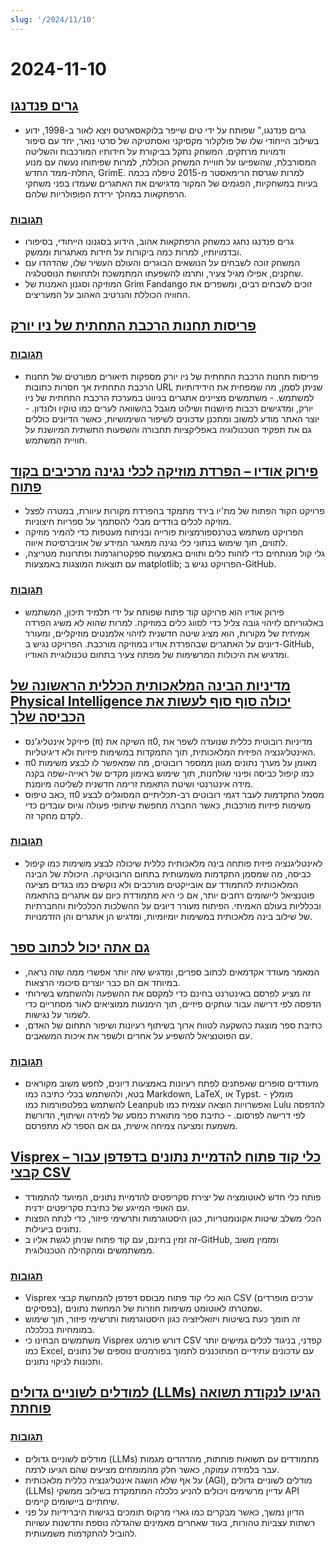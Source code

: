 ```yaml
---
slug: '/2024/11/10'
---
```


# 2024-11-10

## [גרים פנדנגו](https://www.filfre.net/2024/11/grim-fandango/)

- גרים פנדנגו," שפותח על ידי טים שייפר בלוקאסארטס ויצא לאור ב-1998, ידוע בשילוב הייחודי שלו של פולקלור מקסיקני ואסתטיקה של סרטי נואר, יחד עם סיפור ודמויות מרתקים. המשחק נתקל בביקורת על חידותיו המורכבות והשליטה המסורבלת, שהשפיעו על חוויית המשחק הכוללת, למרות שפיתוחו נעשה עם מנוע התלת-ממד החדש, GrimE. למרות שגרסת הרימאסטר מ-2015 טיפלה בכמה בעיות במשחקיות, הפגמים של המקור מדגישים את האתגרים שעמדו בפני משחקי הרפתקאות במהלך ירידת הפופולריות שלהם.

### [תגובות](https://news.ycombinator.com/item?id=42097261)

- גרים פנדנגו נחגג כמשחק הרפתקאות אהוב, הידוע בסגנונו הייחודי, בסיפורו ובדמויותיו, למרות כמה ביקורות על חידות מאתגרות וממשק.
- המשחק זוכה לשבחים על הנושאים הבוגרים והעולם העשיר שלו, שהדהדו עם שחקנים, אפילו מגיל צעיר, ותרמו להשפעתו המתמשכת ולתחושת הנוסטלגיה.
- המוזיקה וסגנון האמנות של Grim Fandango זוכים לשבחים רבים, ומשפרים את החוויה הכוללת והנרטיב האהוב על המעריצים.

## [פריסות תחנות הרכבת התחתית של ניו יורק](http://www.projectsubwaynyc.com/gallery)

### [תגובות](https://news.ycombinator.com/item?id=42096717)

- פריסות תחנות הרכבת התחתית של ניו יורק מספקות תיאורים מפורטים של תחנות הרכבת התחתית אך חסרות כתובות URL שניתן לסמן, מה שמפחית את הידידותיות למשתמש. - משתמשים מציינים אתגרים בניווט במערכת הרכבת התחתית של ניו יורק, ומדגישים רכבות מיושנות ושילוט מוגבל בהשוואה לערים כמו טוקיו ולונדון. - יוצר האתר מודע למשוב ומתכנן עדכונים לשיפור השימושיות, כאשר הדיונים כוללים גם את תפקיד הטכנולוגיה באפליקציות תחבורה והשפעות התשתית המיושנת על חוויית המשתמש.

## [פירוק אודיו – הפרדת מוזיקה לכלי נגינה מרכיבים בקוד פתוח](https://matthew-bird.com/blogs/Audio-Decomposition.html)

- פרויקט הקוד הפתוח של מת'יו בירד מתמקד בהפרדת מקורות עיוורת, במטרה לפצל מוזיקה לכלים בודדים מבלי להסתמך על ספריות חיצוניות.
- הפרויקט משתמש בטרנספורמציות פורייה ובניתוח מעטפות כדי להמיר מוזיקה לתווים, תוך שימוש בנתוני כלי נגינה ממאגר המידע של אוניברסיטת איווה.
- גלי קול מנותחים כדי לזהות כלים ותווים באמצעות ספקטרוגרמות ופתרונות מטריצה, עם תוצאות המוצגות באמצעות matplotlib; הפרויקט נגיש ב-GitHub.

### [תגובות](https://news.ycombinator.com/item?id=42098491)

- פירוק אודיו הוא פרויקט קוד פתוח שפותח על ידי תלמיד תיכון, המשתמש באלגוריתם לזיהוי גובה צליל כדי לסווג כלים במוזיקה. למרות שהוא לא משיג הפרדה אמיתית של מקורות, הוא מציג שיטה חדשנית לזיהוי אלמנטים מוזיקליים, ומעורר דיונים על האתגרים שבהפרדת אודיו במוזיקה מורכבת. הפרויקט נגיש ב-GitHub, ומדגיש את היכולות המרשימות של מפתח צעיר בתחום טכנולוגיית האודיו.

## [מדיניות הבינה המלאכותית הכללית הראשונה של Physical Intelligence יכולה סוף סוף לעשות את הכביסה שלך](https://www.physicalintelligence.company/blog/pi0)

- פיזיקל אינטליג'נס (π) השיקה את π0, מדיניות רובוטית כללית שנועדה לשפר את האינטליגנציה הפיזית המלאכותית, תוך התמקדות במשימות פיזיות ולא דיגיטליות.
- π0 מאומן על מערך נתונים מגוון ממספר רובוטים, מה שמאפשר לו לבצע משימות כמו קיפול כביסה ופינוי שולחנות, תוך שימוש באימון מקדים של ראייה-שפה בקנה מידה אינטרנטי ושיטת התאמת זרימה חדשנית לשליטה מיומנת.
- כאב טיפוס, π0 מסמל התקדמות לעבר דגמי רובוטים רב-תכליתיים המסוגלים לבצע משימות פיזיות מורכבות, כאשר החברה מחפשת שיתופי פעולה וגיוס עובדים כדי לקדם מחקר זה.

### [תגובות](https://news.ycombinator.com/item?id=42098236)

- לאינטליגנציה פיזית פותחה בינה מלאכותית כללית שיכולה לבצע משימות כמו קיפול כביסה, מה שמסמן התקדמות משמעותית בתחום הרובוטיקה. היכולת של הבינה המלאכותית להתמודד עם אובייקטים מורכבים ולא נוקשים כמו בגדים מציעה פוטנציאל ליישומים רחבים יותר, אם כי היא מתמודדת כיום עם אתגרים בהתאמה ובכלליות בעולם האמיתי. הפיתוח מעורר דיונים על ההשלכות הכלכליות והחברתיות של שילוב בינה מלאכותית במשימות יומיומיות, ומדגיש הן אתגרים והן הזדמנויות.

## [גם אתה יכול לכתוב ספר](https://parentheticallyspeaking.org/articles/write-a-book/)

- המאמר מעודד אקדמאים לכתוב ספרים, ומדגיש שזה יותר אפשרי ממה שזה נראה, במיוחד אם הם כבר יוצרים סיכומי הרצאות.
- זה מציע לפרסם באינטרנט בחינם כדי למקסם את ההשפעה ולהשתמש בשירותי הדפסה לפי דרישה עבור עותקים פיזיים, תוך הימנעות ממוציאים לאור מסחריים כדי לשמור על נגישות.
- כתיבת ספר מוצגת כהשקעה לטווח ארוך בשיתוף רעיונות ושיפור התחום של האדם, עם הפוטנציאל להשפיע על אחרים ולשפר את איכות המשאבים.

### [תגובות](https://news.ycombinator.com/item?id=42096915)

- מעודדים סופרים שאפתנים לפתח רעיונות באמצעות דיונים, לחפש משוב מקוראים בטא, ולהשתמש בכלי כתיבה כמו Markdown, LaTeX, או Typst. - מומלץ להשתמש בפלטפורמות כמו Leanpub ואפשרויות הוצאה עצמית כמו Lulu להדפסה לפי דרישה לפרסום. - כתיבת ספר מתוארת כמסע של למידה ושיתוף, הדורשת משמעת ומציעה צמיחה אישית, גם אם הספר לא מתפרסם.

## [Visprex – כלי קוד פתוח להדמיית נתונים בדפדפן עבור קבצי CSV](https://docs.visprex.com/)

- פותח כלי חדש לאוטומציה של יצירת סקריפטים להדמיית נתונים, המיועד להתמודד עם האופי המייגע של כתיבת סקריפטים ידנית.
- הכלי משלב שיטות אקונומטריות, כגון היסטוגרמות ותרשימי פיזור, כדי לנתח הפצות נתונים ביעילות.
- זה זמין בחינם, עם קוד פתוח שניתן לגשת אליו ב-GitHub, ומזמין משוב ממשתמשים ומהקהילה הטכנולוגית.

### [תגובות](https://news.ycombinator.com/item?id=42096837)

- Visprex הוא כלי קוד פתוח מבוסס דפדפן להמחשת קבצי CSV (ערכים מופרדים בפסיקים), שמטרתו לאוטומט משימות חוזרות של המחשת נתונים.
- זה תומך כעת בשיטות ויזואליזציה כגון היסטוגרמות ותרשימי פיזור, תוך שימוש במומחיות בכלכלה.
- משתמשים הבחינו כי Visprex דורש פורמט CSV קפדני, בניגוד לכלים גמישים יותר כמו Excel, עם עדכונים עתידיים המתוכננים לתמוך בפורמטים נוספים של נתונים ותכונות לניקוי נתונים.

## [למודלים לשוניים גדולים (LLMs) הגיעו לנקודת תשואה פוחתת](https://garymarcus.substack.com/p/confirmed-llms-have-indeed-reached)

### [תגובות](https://news.ycombinator.com/item?id=42097774)

- מודלים לשוניים גדולים (LLMs) מתמודדים עם תשואות פוחתות, מהדהדים מגמות עבר בלמידה עמוקה, כאשר חלק מהמומחים מציעים שהם הגיעו לרמה.
- על אף שלא הושגה אינטליגנציה כללית מלאכותית (AGI), מודלים לשוניים גדולים (LLMs) עדיין מרשימים ויכולים להניע כלכלה המתמקדת בשילוב ממשקי API שיחתיים ביישומים קיימים.
- הדיון נמשך, כאשר מבקרים כמו גארי מרקוס תומכים בגישות היברידיות על פני רשתות עצביות טהורות, בעוד שאחרים מאמינים שהגדלה נוספת וחדשנות עשויות להוביל להתקדמות משמעותית.

<head>
  <meta property="og:title" content="גרים פנדנגו" />
  <meta property="og:type" content="website" />
  <meta property="og:image" content="https://og.cho.sh/api/og/?title=%D7%92%D7%A8%D7%99%D7%9D%20%D7%A4%D7%A0%D7%93%D7%A0%D7%92%D7%95&subheading=%D7%99%D7%95%D7%9D%20%D7%A8%D7%90%D7%A9%D7%95%D7%9F%2C%2010%20%D7%91%D7%A0%D7%95%D7%91%D7%9E%D7%91%D7%A8%202024%3A%20%D7%A1%D7%99%D7%9B%D7%95%D7%9D%20%D7%97%D7%93%D7%A9%D7%95%D7%AA%20Hacker" />
</head>
